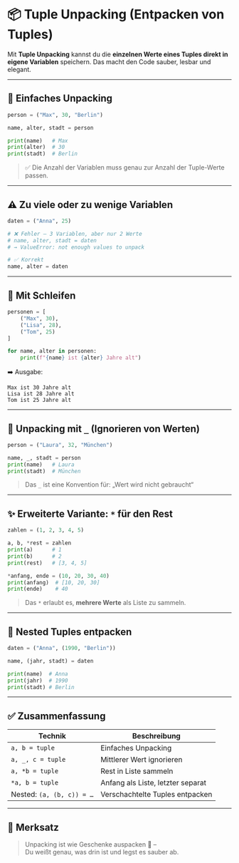 # 📦 Tuple Unpacking (Entpacken von Tuples)

Mit **Tuple Unpacking** kannst du die **einzelnen Werte eines Tuples direkt in eigene Variablen** speichern. Das macht den Code sauber, lesbar und elegant.

---

## 🧩 Einfaches Unpacking

```python
person = ("Max", 30, "Berlin")

name, alter, stadt = person

print(name)   # Max
print(alter)  # 30
print(stadt)  # Berlin
```

> ✅ Die Anzahl der Variablen muss genau zur Anzahl der Tuple-Werte passen.

---

## ⚠️ Zu viele oder zu wenige Variablen

```python
daten = ("Anna", 25)

# ❌ Fehler – 3 Variablen, aber nur 2 Werte
# name, alter, stadt = daten
# → ValueError: not enough values to unpack

# ✅ Korrekt
name, alter = daten
```

---

## 🔄 Mit Schleifen

```python
personen = [
    ("Max", 30),
    ("Lisa", 28),
    ("Tom", 25)
]

for name, alter in personen:
    print(f"{name} ist {alter} Jahre alt")
```

➡️ Ausgabe:

```
Max ist 30 Jahre alt  
Lisa ist 28 Jahre alt  
Tom ist 25 Jahre alt
```

---

## 🌟 Unpacking mit `_` (Ignorieren von Werten)

```python
person = ("Laura", 32, "München")

name, _, stadt = person
print(name)   # Laura
print(stadt)  # München
```

> Das `_` ist eine Konvention für: „Wert wird nicht gebraucht“

---

## ✨ Erweiterte Variante: `*` für den Rest

```python
zahlen = (1, 2, 3, 4, 5)

a, b, *rest = zahlen
print(a)      # 1
print(b)      # 2
print(rest)   # [3, 4, 5]
```

```python
*anfang, ende = (10, 20, 30, 40)
print(anfang)  # [10, 20, 30]
print(ende)    # 40
```

> Das `*` erlaubt es, **mehrere Werte** als Liste zu sammeln.

---

## 🔀 Nested Tuples entpacken

```python
daten = ("Anna", (1990, "Berlin"))

name, (jahr, stadt) = daten

print(name)  # Anna
print(jahr)  # 1990
print(stadt) # Berlin
```

---

## ✅ Zusammenfassung

| Technik                   | Beschreibung                               |
|---------------------------|--------------------------------------------|
| `a, b = tuple`            | Einfaches Unpacking                        |
| `a, _, c = tuple`         | Mittlerer Wert ignorieren                  |
| `a, *b = tuple`           | Rest in Liste sammeln                      |
| `*a, b = tuple`           | Anfang als Liste, letzter separat          |
| Nested: `(a, (b, c)) = …` | Verschachtelte Tuples entpacken            |

---

## 📌 Merksatz

> Unpacking ist wie Geschenke auspacken 🎁 –  
> Du weißt genau, was drin ist und legst es sauber ab.